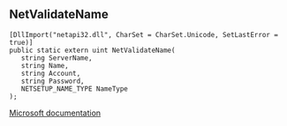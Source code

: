 ## NetValidateName

```
[DllImport("netapi32.dll", CharSet = CharSet.Unicode, SetLastError = true)]
public static extern uint NetValidateName(
   string ServerName,
   string Name,
   string Account,
   string Password,
   NETSETUP_NAME_TYPE NameType
);
```

[Microsoft documentation](https://docs.microsoft.com/en-us/windows/win32/api/lmaccess/nf-lmaccess-netvalidatename)
